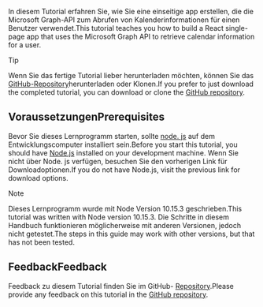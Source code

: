 <!-- markdownlint-disable MD002 MD041 -->

<span data-ttu-id="1d01b-101">In diesem Tutorial erfahren Sie, wie Sie eine einseitige app erstellen, die die Microsoft Graph-API zum Abrufen von Kalenderinformationen für einen Benutzer verwendet.</span><span class="sxs-lookup"><span data-stu-id="1d01b-101">This tutorial teaches you how to build a React single-page app that uses the Microsoft Graph API to retrieve calendar information for a user.</span></span>

> [!TIP]
> <span data-ttu-id="1d01b-102">Wenn Sie das fertige Tutorial lieber herunterladen möchten, können Sie das [GitHub-Repository](https://github.com/microsoftgraph/msgraph-training-reactspa)herunterladen oder Klonen.</span><span class="sxs-lookup"><span data-stu-id="1d01b-102">If you prefer to just download the completed tutorial, you can download or clone the [GitHub repository](https://github.com/microsoftgraph/msgraph-training-reactspa).</span></span>

## <a name="prerequisites"></a><span data-ttu-id="1d01b-103">Voraussetzungen</span><span class="sxs-lookup"><span data-stu-id="1d01b-103">Prerequisites</span></span>

<span data-ttu-id="1d01b-104">Bevor Sie dieses Lernprogramm starten, sollte [node. js](https://nodejs.org) auf dem Entwicklungscomputer installiert sein.</span><span class="sxs-lookup"><span data-stu-id="1d01b-104">Before you start this tutorial, you should have [Node.js](https://nodejs.org) installed on your development machine.</span></span> <span data-ttu-id="1d01b-105">Wenn Sie nicht über Node. js verfügen, besuchen Sie den vorherigen Link für Downloadoptionen.</span><span class="sxs-lookup"><span data-stu-id="1d01b-105">If you do not have Node.js, visit the previous link for download options.</span></span>

> [!NOTE]
> <span data-ttu-id="1d01b-106">Dieses Lernprogramm wurde mit Node Version 10.15.3 geschrieben.</span><span class="sxs-lookup"><span data-stu-id="1d01b-106">This tutorial was written with Node version 10.15.3.</span></span> <span data-ttu-id="1d01b-107">Die Schritte in diesem Handbuch funktionieren möglicherweise mit anderen Versionen, jedoch nicht getestet.</span><span class="sxs-lookup"><span data-stu-id="1d01b-107">The steps in this guide may work with other versions, but that has not been tested.</span></span>

## <a name="feedback"></a><span data-ttu-id="1d01b-108">Feedback</span><span class="sxs-lookup"><span data-stu-id="1d01b-108">Feedback</span></span>

<span data-ttu-id="1d01b-109">Feedback zu diesem Tutorial finden Sie im GitHub- [Repository](https://github.com/microsoftgraph/msgraph-training-reactspa).</span><span class="sxs-lookup"><span data-stu-id="1d01b-109">Please provide any feedback on this tutorial in the [GitHub repository](https://github.com/microsoftgraph/msgraph-training-reactspa).</span></span>